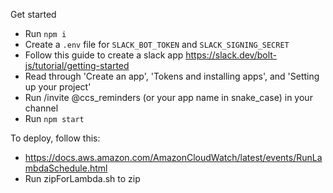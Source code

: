 Get started

- Run `npm i`
- Create a `.env` file for `SLACK_BOT_TOKEN` and `SLACK_SIGNING_SECRET`
- Follow this guide to create a slack app https://slack.dev/bolt-js/tutorial/getting-started
- Read through 'Create an app', 'Tokens and installing apps', and 'Setting up your project'
- Run /invite @ccs_reminders (or your app name in snake_case) in your channel
- Run `npm start`

To deploy, follow this:
- https://docs.aws.amazon.com/AmazonCloudWatch/latest/events/RunLambdaSchedule.html
- Run zipForLambda.sh to zip